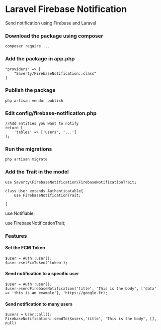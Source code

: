 
  

# Laravel Firebase Notification


Send notification using Firebase and Laravel

### Download the package using composer

    composer require ... 

### Add the package in app.php 
	"providers" => [
		"Saverty/FirebaseNotification::class"
	]

### Publish the package

    php artisan vendor publish

### Edit config/firebase-notification.php

    //Add entities you want to notify
    return [
		'tables' => ['users', '...']
	];

### Run the migrations 

    php artisan migrate

### Add the Trait in the  model

    use Saverty\FirebaseNotification\FirebaseNotificationTrait;
	
	class User extends Authenticatable{
		use FirebaseNotificationTrait;
		
	{

use Notifiable;

use FirebaseNotificationTrait;

### Features 
#### Set the FCM Token
    $user = Auth::user();
    $user->setFcmToken('token');

#### Send notification to a specific user 

    $user = Auth::user();
	$user->sendFirebaseNotification('title', 'This is the body', ['data' => 'this is an example'], 'https://google.fr);

#### Send notification to many users 

    $users = User::all();
    FirebaseNotification::sendTo($users,'title', 'This is the body', [], null)



 
